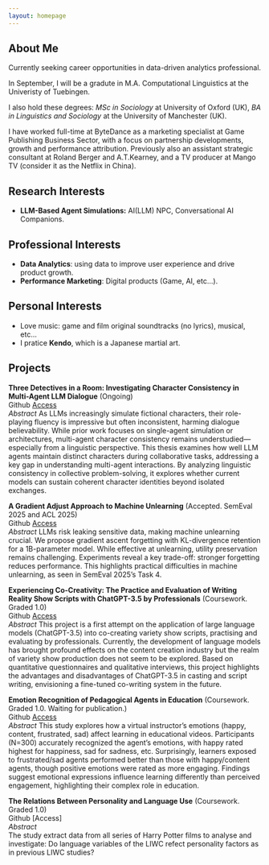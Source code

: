 ```yaml
---
layout: homepage
---
```


## About Me

Currently seeking career opportunities in data-driven analytics professional.

In September, I will be a gradute in M.A. Computational Linguistics at the Univeristy of Tuebingen. <br>

I also hold these degrees: _MSc in Sociology_ at University of Oxford (UK), 
_BA in Linguistics and Sociology_ at the University of Manchester (UK). <br>

I have worked full-time at ByteDance as a marketing specialist at Game Publishing Business Sector, with a focus on partnership developments, growth and performance attribution. Previously also an assistant strategic consultant at Roland Berger and A.T.Kearney, and a TV producer at Mango TV (consider it as the Netflix in China). 

## Research Interests

- **LLM-Based Agent Simulations:**  AI(LLM) NPC, Conversational AI Companions.

## Professional Interests

- **Data Analytics**: using data to improve user experience and drive product growth.
- **Performance Marketing**: Digital products (Game, AI, etc...).

## Personal Interests

- Love music: game and film original soundtracks (no lyrics), musical, etc...
- I pratice **Kendo**, which is a Japanese martial art.

## Projects

**Three Detectives in a Room: Investigating Character Consistency in Multi-Agent LLM Dialogue** (Ongoing)<br>
Github [Access](https://github.com/devychen/detective_sim) <br>
*Abstract* As LLMs increasingly simulate fictional characters, their role-playing fluency is impressive but often inconsistent, harming dialogue believability. While prior work focuses on single-agent simulation or architectures, multi-agent character consistency remains understudied—especially from a linguistic perspective. This thesis examines how well LLM agents maintain distinct characters during collaborative tasks, addressing a key gap in understanding multi-agent interactions. By analyzing linguistic consistency in collective problem-solving, it explores whether current models can sustain coherent character identities beyond isolated exchanges.

**A Gradient Adjust Approach to Machine Unlearning** (Accepted. SemEval 2025 and ACL 2025)  <br>
Github [Access](https://github.com/devychen/SemEval2025_Task4_NEKO) <br>
*Abstract* LLMs risk leaking sensitive data, making machine unlearning crucial. We propose gradient ascent forgetting with KL-divergence retention for a 1B-parameter model. While effective at unlearning, utility preservation remains challenging. Experiments reveal a key trade-off: stronger forgetting reduces performance. This highlights practical difficulties in machine unlearning, as seen in SemEval 2025’s Task 4.

**Experiencing Co-Creativity: The Practice and Evaluation of Writing Reality Show Scripts with ChatGPT-3.5 by Professionals** (Coursework. Graded 1.0)  <br>
Github [Access](https://github.com/devychen/Course_LLM_Implications) <br>
*Abstract* This project is a first attempt on the application of large language models (ChatGPT-3.5) into co-creating variety show scripts, practising and evaluating by professionals. Currently, the development of language models has brought profound effects on the content creation industry but the realm of variety show production does not seem to be explored. Based on quantitative questionnaires and qualitative interviews, this project highlights the advantages and disadvantages of ChatGPT-3.5 in casting and script writing, envisioning a fine-tuned co-writing system in the future.


**Emotion Recognition of Pedagogical Agents in Education** (Coursework. Graded 1.0. Waiting for publication.)  
Github [Access](https://github.com/devychen/Pedagogical_Agents_2023) <br>
*Abstract* This study explores how a virtual instructor’s emotions (happy, content, frustrated, sad) affect learning in educational videos. Participants (N=300) accurately recognized the agent’s emotions, with happy rated highest for happiness, sad for sadness, etc. Surprisingly, learners exposed to frustrated/sad agents performed better than those with happy/content agents, though positive emotions were rated as more engaging. Findings suggest emotional expressions influence learning differently than perceived engagement, highlighting their complex role in education.


**The Relations Between Personality and Language Use** (Coursework. Graded 1.0) <br>
Github [Access] <br>
*Abstract*  <br>
The study extract data from all series of Harry Potter films to analyse and investigate: Do language variables of the LIWC refect personality factors as in previous LIWC studies?

<!-- 
{% include_relative _includes/publications.md %}

{% include_relative _includes/services.md %} -->

